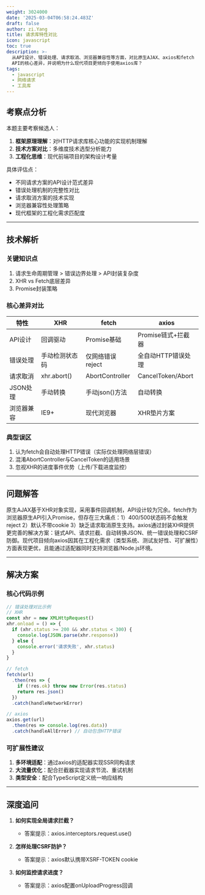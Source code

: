 ```yaml
---
weight: 3024000
date: '2025-03-04T06:58:24.483Z'
draft: false
author: zi.Yang
title: 请求库特性对比
icon: javascript
toc: true
description: >-
  从API设计、错误处理、请求取消、浏览器兼容性等方面，对比原生AJAX、axios和fetch
  API的核心差异，并说明为什么现代项目更倾向于使用axios库？
tags:
  - javascript
  - 网络请求
  - 工具库
---
```


## 考察点分析

本题主要考察候选人：

1. **框架原理理解**：对HTTP请求库核心功能的实现机制理解
2. **技术方案对比**：多维度技术选型分析能力
3. **工程化思维**：现代前端项目的架构设计考量

具体评估点：

- 不同请求方案的API设计范式差异
- 错误处理机制的完整性对比
- 请求取消方案的技术实现
- 浏览器兼容性处理策略
- 现代框架的工程化需求匹配度

---

## 技术解析

### 关键知识点

1. 请求生命周期管理 > 错误边界处理 > API封装复杂度
2. XHR vs Fetch底层差异
3. Promise封装策略

### 核心差异对比

| 特性            | XHR               | fetch               | axios               |
|----------------|-------------------|---------------------|---------------------|
| API设计         | 回调驱动          | Promise基础         | Promise链式+拦截器  |
| 错误处理        | 手动检测状态码    | 仅网络错误reject     | 全自动HTTP错误处理  |
| 请求取消        | xhr.abort()       | AbortController     | CancelToken/Abort   |
| JSON处理        | 手动转换          | 手动json()方法      | 自动转换            |
| 浏览器兼容      | IE9+              | 现代浏览器           | XHR垫片方案         |

### 典型误区

1. 认为fetch会自动处理HTTP错误（实际仅处理网络层错误）
2. 混淆AbortController与CancelToken的适用场景
3. 忽视XHR的进度事件优势（上传/下载进度监控）

---

## 问题解答

原生AJAX基于XHR对象实现，采用事件回调机制，API设计较为冗余。fetch作为浏览器原生API引入Promise，但存在三大痛点：1）400/500状态码不会触发reject 2）默认不带cookie 3）缺乏请求取消原生支持。axios通过封装XHR提供更完善的解决方案：链式API、请求拦截、自动转换JSON、统一错误处理和CSRF防御。现代项目倾向axios因其在工程化需求（类型系统、测试友好性、可扩展性）方面表现更优，且能通过适配器同时支持浏览器/Node.js环境。

---

## 解决方案

### 核心代码示例

```javascript
// 错误处理对比示例
// XHR
const xhr = new XMLHttpRequest()
xhr.onload = () => {
  if (xhr.status >= 200 && xhr.status < 300) {
    console.log(JSON.parse(xhr.response))
  } else {
    console.error('请求失败', xhr.status)
  }
}

// fetch
fetch(url)
  .then(res => {
    if (!res.ok) throw new Error(res.status)
    return res.json()
  })
  .catch(handleNetworkError)

// axios
axios.get(url)
  .then(res => console.log(res.data))
  .catch(handleAllError) // 自动包含HTTP错误
```

### 可扩展性建议

1. **多环境适配**：通过axios的适配器实现SSR同构请求
2. **大流量优化**：配合拦截器实现请求节流、重试机制
3. **类型安全**：配合TypeScript定义统一响应结构

---

## 深度追问

1. **如何实现全局请求拦截？**
   - 答案提示：axios.interceptors.request.use()

2. **怎样处理CSRF防护？**
   - 答案提示：axios默认携带XSRF-TOKEN cookie

3. **如何监控请求进度？**
   - 答案提示：axios配置onUploadProgress回调
